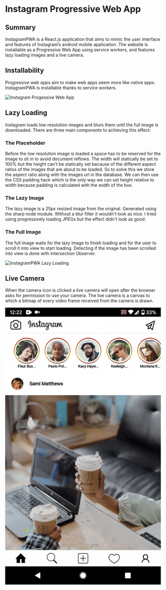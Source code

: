 # Instagram Progressive Web App

## Summary
InstagramPWA is a React.js application that aims to mimic the user interface and features of Instagram’s android mobile application. The website is installable as a Progressive Web App using service workers, and features lazy loading images and a live camera.

## Installability
Progressive web apps aim to make web apps seem more like native apps. InstagramPWA is installable thanks to service workers.

![Instagram Progessive Web App](/client/public/assets/Instagram-pwa.gif)

## Lazy Loading
Instagram loads low resolution images and blurs them until the full image is downloaded. There are three main components to achieving this effect:
### The Placeholder
Before the low resolution image is loaded a space has to be reserved for the image to sit in to avoid document reflows. The width will statically be set to 100% but the height can't be statically set because of the different aspect ratios of the images that are about to be loaded. So to solve this we store the aspect ratio along with the images url in the database. We can then use the CSS padding hack which is the only way we can set height relative to width because padding is calculated with the width of the box.
### The Lazy Image
The lazy image is a 25px resized image from the original. Generated using the sharp node module. Without a blur filter it wouldn't look as nice. I tried using progressively loading JPEGs but the effect didn't look as good.
### The Full Image
The full image waits for the lazy image to finish loading and for the user to scroll it into view to start loading. Detecting if the image has been scrolled into view is done with Intersection Observer.

![InstagramPWA Lazy Loading](/client/public/assets/Instagram-lazy-loading.gif)

## Live Camera
When the camera icon is clicked a live camera will open after the browser asks for permission to use your camera. The live camera is a canvas to which a bitmap of every video frame received from the camera is drawn.

![InstagramPWA Live Camera](/client/public/assets/Instagram-pwa-live-camera.gif)